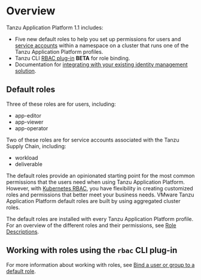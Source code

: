 # Overview

Tanzu Application Platform 1.1 includes:

- Five new default roles to help you set up permissions for users and [service accounts](https://kubernetes.io/docs/tasks/configure-pod-container/configure-service-account/) within a namespace on a cluster that runs one of the Tanzu Application Platform profiles.
- Tanzu CLI [RBAC plug-in](binding.md) **BETA** for role binding.
- Documentation for [integrating with your existing identity management solution](integrating-identity.md).

## Default roles

Three of these roles are for users, including:

- app-editor
- app-viewer
- app-operator

Two of these roles are for service accounts associated with the Tanzu Supply Chain, including:

- workload
- deliverable

The default roles provide an opinionated starting point for the most common permissions that the users need when using Tanzu Application Platform. However, with [Kubernetes RBAC](https://kubernetes.io/docs/reference/access-authn-authz/rbac/), you have flexibility in creating customized roles and permissions that better meet your business needs. VMware Tanzu Application Platform default roles are built by using aggregated cluster roles.

The default roles are installed with every Tanzu Application Platform profile. For an overview of the different roles and their permissions, see [Role Descriptions](role-descriptions.md).

## <a id="work-with-roles"></a>Working with roles using the `rbac` CLI plug-in

For more information about working with roles, see [Bind a user or group to a default role](binding.md).
